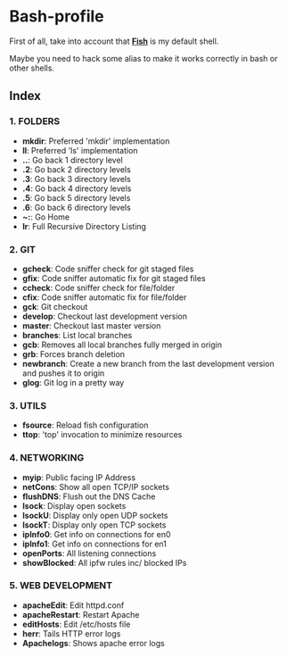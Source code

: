 # Bash-profile

First of all, take into account that **[Fish](https://fishshell.com/)** is my default shell.

Maybe you need to hack some alias to make it works correctly in bash or other shells.

## Index

### 1. FOLDERS

* **mkdir**:    Preferred 'mkdir' implementation
* **ll**:     Preferred 'ls' implementation
* **..**:       Go back 1 directory level
* **.2**:       Go back 2 directory levels
* **.3**:       Go back 3 directory levels
* **.4**:       Go back 4 directory levels
* **.5**:       Go back 5 directory levels
* **.6**:       Go back 6 directory levels
* **~:**:       Go Home
* **lr**:   Full Recursive Directory Listing

### 2. GIT

* **gcheck**:       Code sniffer check for git staged files
* **gfix**:         Code sniffer automatic fix for git staged files
* **ccheck**:       Code sniffer check for file/folder
* **cfix**:         Code sniffer automatic fix for file/folder
* **gck**:          Git checkout
* **develop**:      Checkout last development version
* **master**:       Checkout last master version
* **branches**:     List local branches
* **gcb**:          Removes all local branches fully merged in origin
* **grb**:          Forces branch deletion
* **newbranch**:    Create a new branch from the last development version and pushes it to origin
* **glog**:         Git log in a pretty way

###   3. UTILS

* **fsource**:  Reload fish configuration
* **ttop**:     'top' invocation to minimize resources

###   4. NETWORKING

* **myip**:         Public facing IP Address
* **netCons**:      Show all open TCP/IP sockets
* **flushDNS**:     Flush out the DNS Cache
* **lsock**:        Display open sockets
* **lsockU**:       Display only open UDP sockets
* **lsockT**:       Display only open TCP sockets
* **ipInfo0**:      Get info on connections for en0
* **ipInfo1**:      Get info on connections for en1
* **openPorts**:    All listening connections
* **showBlocked**:  All ipfw rules inc/ blocked IPs

###   5. WEB DEVELOPMENT

* **apacheEdit**:       Edit httpd.conf
* **apacheRestart**:    Restart Apache
* **editHosts**:        Edit /etc/hosts file
* **herr**:             Tails HTTP error logs
* **Apachelogs**:   Shows apache error logs